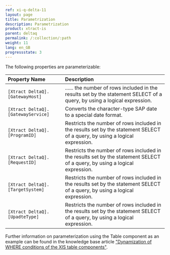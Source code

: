 ```yaml
---
ref: xi-q-delta-11
layout: page
title: Parametrization
description: Parametrization
product: xtract-is
parent: deltaq
permalink: /:collection/:path
weight: 11
lang: en_GB
progressstate: 3
---
```

The following properties are parameterizable:

|Property Name|Description|
|:----|:----|
| `[Xtract DeltaQ].[GatewayHost]`| ...... the number of rows included in the results set by the statement SELECT of a query, by using a logical expression.|
| `[Xtract DeltaQ].[GatewayService]`|Converts the character-type SAP date to a special date format.|
| `[Xtract DeltaQ].[ProgramID]`| Restricts the number of rows included in the results set by the statement SELECT of a query, by using a logical expression.|
| `[Xtract DeltaQ].[RequestID]`| Restricts the number of rows included in the results set by the statement SELECT of a query, by using a logical expression.|
| `[Xtract DeltaQ].[TargetSystem]`| Restricts the number of rows included in the results set by the statement SELECT of a query, by using a logical expression.|
| `[Xtract DeltaQ].[UpadteType]`| Restricts the number of rows included in the results set by the statement SELECT of a query, by using a logical expression.|


Further information on parameterization using the Table component as an example can be found in the knowledge base article ["Dynamization of WHERE conditions of the XIS table components"](https://kb.theobald-software.com/xtract-is/Dynamization-of-WHERE-conditions-of-the-XIS-table-components).